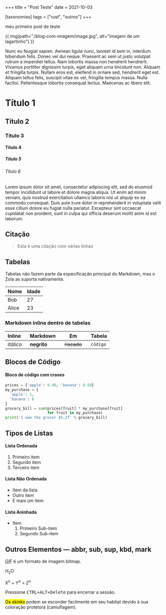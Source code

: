 +++
title = "Post Teste"
date = 2021-10-03

[taxonomies]
tags = ["rust", "outros"]
+++

meu primeiro post de teste

<!-- more -->

{{ img(path="./blog-com-imagem/image.jpg", alt="imagem de um lagartinho") }}

Nunc eu feugiat sapien. Aenean ligula nunc, laoreet id sem in, interdum bibendum felis. Donec vel dui neque. Praesent ac sem ut justo volutpat rutrum a imperdiet tellus. Nam lobortis massa non hendrerit hendrerit. Vivamus porttitor dignissim turpis, eget aliquam urna tincidunt non. Aliquam et fringilla turpis. Nullam eros est, eleifend in ornare sed, hendrerit eget est. Aliquam tellus felis, suscipit vitae ex vel, fringilla tempus massa. Nulla facilisi. Pellentesque lobortis consequat lectus. Maecenas ac libero elit.

# Título 1

## Título 2

### Título 3

#### Título 4

##### Título 5

###### Título 6

Lorem ipsum dolor sit amet, consectetur adipiscing elit, sed do eiusmod tempor incididunt ut labore et dolore magna aliqua. Ut enim ad minim veniam, quis nostrud exercitation ullamco laboris nisi ut aliquip ex ea commodo consequat. Duis aute irure dolor in reprehenderit in voluptate velit esse cillum dolore eu fugiat nulla pariatur. Excepteur sint occaecat cupidatat non proident, sunt in culpa qui officia deserunt mollit anim id est laborum.

## Citação

> Esta é uma citação
> com várias linhas

## Tabelas

Tabelas não fazem parte da especificação principal do Markdown, mas o Zola as suporta nativamente.

   Nome | Idade
--------|------
    Bob | 27
  Alice | 23

### Markdown inline dentro de tabelas

| Inline&nbsp;&nbsp;&nbsp;     | Markdown&nbsp;&nbsp;&nbsp;  | Em&nbsp;&nbsp;&nbsp;                | Tabela      |
| ---------- | --------- | ----------------- | ---------- |
| *itálico*  | **negrito**  | ~~riscado~~&nbsp;&nbsp;&nbsp; | `código`     |

## Blocos de Código

#### Bloco de código com crases

```python
prices = {'apple': 0.40, 'banana': 0.50}
my_purchase = {
  'apple': 1,
  'banana': 6
}
grocery_bill = sum(prices[fruit] * my_purchase[fruit]
                   for fruit in my_purchase)
print('I owe the grocer $%.2f' % grocery_bill)
```

## Tipos de Listas

#### Lista Ordenada

1. Primeiro item
2. Segundo item
3. Terceiro item

#### Lista Não Ordenada

* Item da lista
* Outro item
* E mais um item

#### Lista Aninhada

* Item
    1. Primeiro Sub-item
    2. Segundo Sub-item

## Outros Elementos — abbr, sub, sup, kbd, mark

<abbr title="Graphics Interchange Format">GIF</abbr> é um formato de imagem bitmap.

H<sub>2</sub>O

X<sup>n</sup> + Y<sup>n</sup> = Z<sup>n</sup>

Pressione <kbd><kbd>CTRL</kbd>+<kbd>ALT</kbd>+<kbd>Delete</kbd></kbd> para encerrar a sessão.

<mark>Os skinks</mark> podem se esconder facilmente em seu habitat devido à sua coloração protetora (camuflagem).

